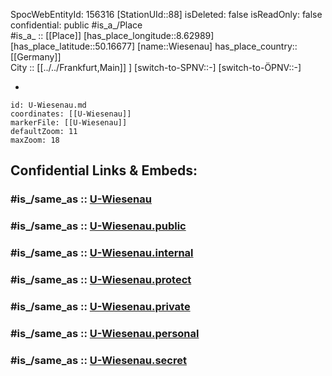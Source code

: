 ﻿---
location:
- 50.16677
- 8.62989
mapmarker: subway
mapzoom:
- 8
- 18
tags:
- geo/station/subway
type: Station
---

SpocWebEntityId: 156316
[StationUId::88] 
isDeleted: false
isReadOnly: false
confidential: public
#is_a_/Place  
#is_a_ :: [[Place]] 
[has_place_longitude::8.62989] 
[has_place_latitude::50.16677] 
[name::Wiesenau] 
has_place_country:: [[Germany]]  
City :: [[../../Frankfurt,Main]] ] 
[switch-to-SPNV::-] 
[switch-to-ÖPNV::-] 

-

```leaflet
id: U-Wiesenau.md
coordinates: [[U-Wiesenau]] 
markerFile: [[U-Wiesenau]] 
defaultZoom: 11 
maxZoom: 18
```


## Confidential Links & Embeds: 

### #is_/same_as :: [U-Wiesenau](U-Wiesenau.md) 

### #is_/same_as :: [U-Wiesenau.public](/_public/Earth/Continent/Europe/Europe~Central/Germany/Germany~West/Hessen/counties~Hessen/Frankfurt~Main/Stations-FFM~U/U-Wiesenau.public.md) 

### #is_/same_as :: [U-Wiesenau.internal](/_internal/Earth/Continent/Europe/Europe~Central/Germany/Germany~West/Hessen/counties~Hessen/Frankfurt~Main/Stations-FFM~U/U-Wiesenau.internal.md) 

### #is_/same_as :: [U-Wiesenau.protect](/_protect/Earth/Continent/Europe/Europe~Central/Germany/Germany~West/Hessen/counties~Hessen/Frankfurt~Main/Stations-FFM~U/U-Wiesenau.protect.md) 

### #is_/same_as :: [U-Wiesenau.private](/_private/Earth/Continent/Europe/Europe~Central/Germany/Germany~West/Hessen/counties~Hessen/Frankfurt~Main/Stations-FFM~U/U-Wiesenau.private.md) 

### #is_/same_as :: [U-Wiesenau.personal](/_personal/Earth/Continent/Europe/Europe~Central/Germany/Germany~West/Hessen/counties~Hessen/Frankfurt~Main/Stations-FFM~U/U-Wiesenau.personal.md) 

### #is_/same_as :: [U-Wiesenau.secret](/_secret/Earth/Continent/Europe/Europe~Central/Germany/Germany~West/Hessen/counties~Hessen/Frankfurt~Main/Stations-FFM~U/U-Wiesenau.secret.md)


